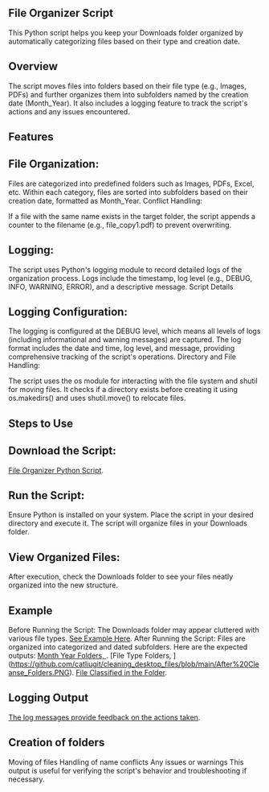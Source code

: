 ## File Organizer Script
This Python script helps you keep your Downloads folder organized by automatically categorizing files based on their type and creation date.

## Overview
The script moves files into folders based on their file type (e.g., Images, PDFs) and further organizes them into subfolders named by the creation date (Month_Year). It also includes a logging feature to track the script's actions and any issues encountered.

## Features
## File Organization:
Files are categorized into predefined folders such as Images, PDFs, Excel, etc.
Within each category, files are sorted into subfolders based on their creation date, formatted as Month_Year.
Conflict Handling:

If a file with the same name exists in the target folder, the script appends a counter to the filename (e.g., file_copy1.pdf) to prevent overwriting.

## Logging:
The script uses Python's logging module to record detailed logs of the organization process.
Logs include the timestamp, log level (e.g., DEBUG, INFO, WARNING, ERROR), and a descriptive message.
Script Details

## Logging Configuration:
The logging is configured at the DEBUG level, which means all levels of logs (including informational and warning messages) are captured.
The log format includes the date and time, log level, and message, providing comprehensive tracking of the script's operations.
Directory and File Handling:

The script uses the os module for interacting with the file system and shutil for moving files.
It checks if a directory exists before creating it using os.makedirs() and uses shutil.move() to relocate files.

## Steps to Use
## Download the Script:
[File Organizer Python Script](https://github.com/catliugit/cleaning_desktop_files/blob/main/src/cleaning_files).

## Run the Script:
Ensure Python is installed on your system.
Place the script in your desired directory and execute it. The script will organize files in your Downloads folder.

## View Organized Files:
After execution, check the Downloads folder to see your files neatly organized into the new structure.

## Example
Before Running the Script: The Downloads folder may appear cluttered with various file types. [See Example Here](https://github.com/catliugit/cleaning_desktop_files/blob/main/Before%20Cleanse.PNG).
After Running the Script: Files are organized into categorized and dated subfolders. Here are the expected outputs:
[Month Year Folders, ](https://github.com/catliugit/cleaning_desktop_files/blob/main/After%20Cleanse.PNG).
[File Type Folders, ] (https://github.com/catliugit/cleaning_desktop_files/blob/main/After%20Cleanse_Folders.PNG).
[File Classified in the Folder](https://github.com/catliugit/cleaning_desktop_files/blob/main/After%20Cleanse_2.PNG).

## Logging Output
[The log messages provide feedback on the actions taken](https://github.com/catliugit/cleaning_desktop_files/blob/main/Log%20Message.PNG).

## Creation of folders
Moving of files
Handling of name conflicts
Any issues or warnings
This output is useful for verifying the script's behavior and troubleshooting if necessary.


